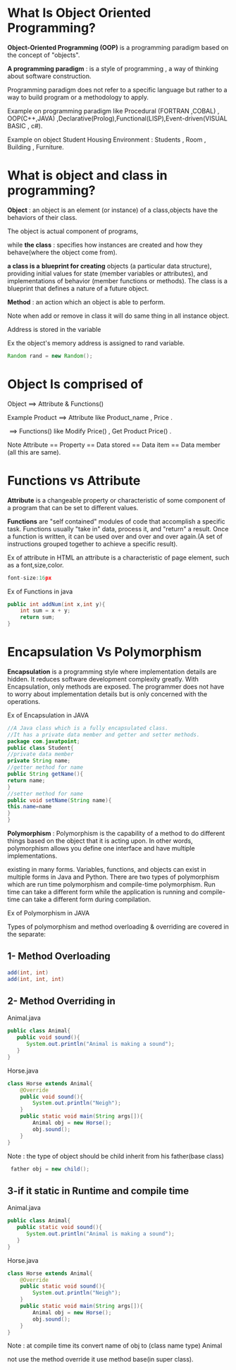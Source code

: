# What  Is Object Oriented Programming?

**Object-Oriented Programming (OOP)**  is a programming paradigm based on the concept of "objects".

**A programming paradigm** : is a style of programming , a way of thinking about software construction.

Programming paradigm does not refer to a specific language but rather to a way to build program or a methodology to      apply.

Example on programming paradigm like Procedural (FORTRAN ,COBAL) , OOP(C++,JAVA) ,Declarative(Prolog),Functional(LISP),Event-driven(VISUAL BASIC , c#).

Example on object Student Housing Environment : Students , Room , Building , Furniture.

# What is object and class in programming?

**Object** : an object is an element (or instance) of a class,objects have the behaviors of their class.

The object is actual component of programs,

while **the class** : specifies how instances are created and how they behave(where the object come from).

**a class is a** **blueprint for creating** objects (a particular data structure), providing initial values for state (member variables or attributes), and implementations of behavior (member functions or methods). The class is a blueprint that defines a nature of a future object.

**Method** : an action which an object is able to perform.

Note when add or remove in class it will do same thing in all instance object. 

Address is stored in the variable

Ex the object's memory address is assigned to rand variable.

```java
Random rand = new Random();
```

# Object Is comprised of 

Object ==> Attribute & Functions()

Example Product ==> Attribute like Product_name , Price .

​			                 ==> Functions() like  Modify Price() , Get Product Price() .

Note Attribute == Property == Data stored == Data item == Data member (all this are same).

# Functions vs Attribute 

**Attribute** is a changeable property or characteristic of some component of a program that can be set to different values.

**Functions**  are "self contained" modules of code that accomplish a specific task. Functions usually "take in" data, process it, and "return" a result. Once a function is written, it can be used over and over and over again.(A set of instructions grouped together to achieve a specific result).

Ex of attribute in HTML an attribute is a characteristic of page element, such as a font,size,color.

```js
font-size:16px
```

Ex of Functions in java

```java
public int addNum(int x,int y){
    int sum = x + y;
    return sum;
}
```

# Encapsulation  Vs  Polymorphism

**Encapsulation** is a programming style where implementation details are hidden. It reduces software development complexity greatly. With Encapsulation, only methods are exposed. The programmer does not have to worry about implementation details but is only concerned with the operations.

Ex of Encapsulation in JAVA

```java
//A Java class which is a fully encapsulated class.  
//It has a private data member and getter and setter methods.  
package com.javatpoint;  
public class Student{  
//private data member  
private String name;  
//getter method for name  
public String getName(){  
return name;  
}  
//setter method for name  
public void setName(String name){  
this.name=name  
}  
}  
```

**Polymorphism** : Polymorphism is the capability of a method to do different things based on the object that it is acting upon. In other words, polymorphism allows you define one interface and have multiple implementations. 

existing in many forms. Variables, functions, and objects can exist in multiple forms in Java and Python. There are two types of polymorphism which are run time polymorphism and compile-time polymorphism. Run time can take a different form while the application is running and compile-time can take a different form during compilation.

Ex of Polymorphism in JAVA

Types of polymorphism and method overloading & overriding are covered in the separate:

## 1- Method Overloading

```java
add(int, int)
add(int, int, int)
```

## 2- Method Overriding in

Animal.java

```java
public class Animal{
   public void sound(){
      System.out.println("Animal is making a sound");   
   }
}
```

Horse.java

```java
class Horse extends Animal{
    @Override
    public void sound(){
        System.out.println("Neigh");
    }
    public static void main(String args[]){
    	Animal obj = new Horse();
    	obj.sound();
    }
}
```

Note : the type of object should be child inherit from his father(base class)

```java
 father obj = new child();
```

## 3-if it static in Runtime and compile time

Animal.java

```java
public class Animal{
   public static void sound(){
      System.out.println("Animal is making a sound");   
   }
}
```

Horse.java

```java
class Horse extends Animal{
    @Override
    public static void sound(){
        System.out.println("Neigh");
    }
    public static void main(String args[]){
    	Animal obj = new Horse();
    	obj.sound();
    }
}
```

Note : at compile time its convert name of obj to (class name type) Animal

not use the method override it use method base(in super class).

